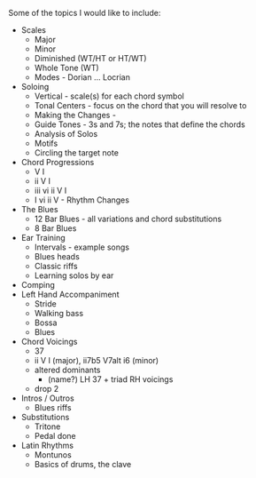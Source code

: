 Some of the topics I would like to include:

- Scales
  - Major
  - Minor
  - Diminished (WT/HT or HT/WT)
  - Whole Tone (WT)
  - Modes - Dorian ... Locrian
- Soloing
  - Vertical - scale(s) for each chord symbol
  - Tonal Centers - focus on the chord that you will resolve to
  - Making the Changes - 
  - Guide Tones - 3s and 7s; the notes that define the chords
  - Analysis of Solos
  - Motifs
  - Circling the target note
- Chord Progressions
  - V I
  - ii V I
  - iii vi ii V I
  - I vi ii V - Rhythm Changes
- The Blues
  - 12 Bar Blues - all variations and chord substitutions
  - 8 Bar Blues
- Ear Training
  - Intervals - example songs
  - Blues heads
  - Classic riffs
  - Learning solos by ear
- Comping
- Left Hand Accompaniment
  - Stride
  - Walking bass
  - Bossa
  - Blues
- Chord Voicings
  - 37
  - ii V I (major), ii7b5 V7alt i6 (minor)
  - altered dominants
    - (name?) LH 37 + triad RH voicings
  - drop 2
- Intros / Outros
  - Blues riffs
- Substitutions
  - Tritone
  - Pedal done
- Latin Rhythms
  - Montunos
  - Basics of drums, the clave

